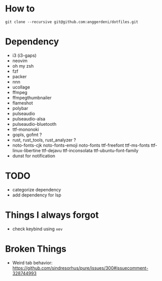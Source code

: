 # How to
```
git clone --recursive git@github.com:anggerdeni/dotfiles.git
```

# Dependency

- i3 (i3-gaps)
- neovim
- oh my zsh
- fzf
- packer
- nnn
- ucollage
- ffmpeg
- ffmpegthumbnailer
- flameshot
- polybar
- pulseaudio
- pulseaudio-alsa
- pulseaudio-bluetooth
- ttf-mononoki
- gopls, gofmt ?
- rust, rust_tools, rust_analyzer ?
- noto-fonts-cjk noto-fonts-emoji noto-fonts ttf-freefont ttf-ms-fonts ttf-linux-libertine ttf-dejavu ttf-inconsolata ttf-ubuntu-font-family
- dunst for notification


# TODO
- categorize dependency
- add dependency for lsp


# Things I always forgot
- check keybind using `xev`

# Broken Things
- Weird tab behavior: https://github.com/sindresorhus/pure/issues/300#issuecomment-328744993

